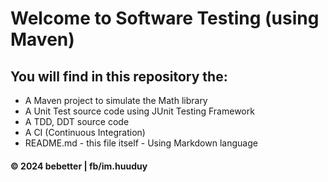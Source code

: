# Welcome to Software Testing (using Maven)

## You will find in this repository the:

* A Maven project to simulate the Math library
* A Unit Test source code using JUnit Testing Framework
* A TDD, DDT source code
* A CI (Continuous Integration)
* README.md - this file itself - Using Markdown language

#### &#169; 2024 bebetter | fb/im.huuduy
